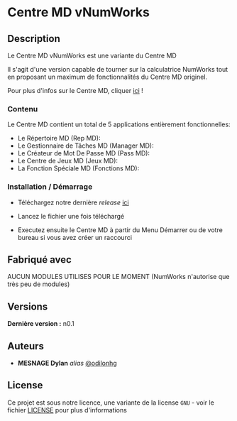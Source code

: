 # Centre MD vNumWorks

## Description

Le Centre MD vNumWorks est une variante du Centre MD

Il s'agit d'une version capable de tourner sur la calculatrice
NumWorks tout en proposant un maximum de fonctionnalités
du Centre MD originel.

Pour plus d'infos sur le Centre MD, cliquer [ici](https://github.com/odilonhg/Centre-MD/tree/main) !

### Contenu

Le Centre MD contient un total de
5 applications entièrement fonctionnelles:

- Le Répertoire MD (Rep MD):
- Le Gestionnaire de Tâches MD (Manager MD):
- Le Créateur de Mot De Passe MD (Pass MD):
- Le Centre de Jeux MD (Jeux MD):
- La Fonction Spéciale MD (Fonctions MD):

### Installation / Démarrage

- Téléchargez notre dernière _release_ [ici](https://github.com/odilonhg/Centre-MD/releases)

- Lancez le fichier une fois téléchargé

- Executez ensuite le Centre MD à partir
  du Menu Démarrer ou de votre bureau
  si vous avez créer un raccourci

## Fabriqué avec

AUCUN MODULES UTILISES POUR LE MOMENT
(NumWorks n'autorise que très peu de modules)

## Versions

**Dernière version :** n0.1

## Auteurs

* **MESNAGE Dylan** _alias_ [@odilonhg](https://github.com/odilonhg)

## License

Ce projet est sous notre licence, une variante de la license ``GNU`` - voir le fichier [LICENSE](LICENSE.txt) pour plus d'informations
